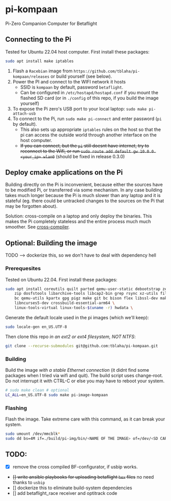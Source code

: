 # pi-kompaan

Pi-Zero Companion Computer for Betaflight

## Connecting to the Pi

Tested for Ubuntu 22.04 host computer. First install these packages:
```bash
sudo apt install make iptables
```

1. Flash a `Racebian` image from `https://github.com/tblaha/pi-kompaan/releases` or build yourself (see below).
2. Power the PI and connect to the WIFI network it hosts
    - SSID is `kompaan` by default, password `betaflight`.
    - Can be configured in `/etc/hostapd/hostapd.conf` if you mount the flashed SD card (or in `./config` of this repo, if you build the image yourself)
3. To expose the Pi zero's USB port to your local laptop: `sudo make pi-attach-usb`
4. To connect to the Pi, run `sudo make pi-connect` and enter password (`pi` by default).
    - This also sets up appropriate `iptables` rules on the host so that the pi can access the outside world through another interface on the host computer.
    - ~~If you can connect, but the `pi` still doesnt have internet, try to reconnect to the Wifi, or run `sudo route add default gw 10.0.0.<your_ip> wlan0`~~ (should be fixed in release 0.3.0)

## Deploy cmake applications on the Pi

Building directly on the Pi is inconvenient, because either the sources have to be modified Pi, or transferred via some mechanism. In any case building takes much longer because the Pi is much slower than any laptop and it is stateful (eg. there could be untracked changes to the sources on the Pi that may be forgotten about).

Solution: cross-compile on a laptop and only deploy the binaries. This makes the Pi completely stateless and the entire process much much smoother. See [cross-compiler](cross-compiler/README.md).


## Optional: Building the image

TODO --> dockerize this, so we don't have to deal with dependency hell

### Prerequesites

Tested on Ubuntu 22.04. First install these packages:
```bash
sudo apt install coreutils quilt parted qemu-user-static debootstrap zerofree \
    zip dosfstools libarchive-tools libcap2-bin grep rsync xz-utils file git curl \
    bc qemu-utils kpartx gpg pigz make git bc bison flex libssl-dev make libc6-dev \
    libncurses5-dev crossbuild-essential-arm64 \
    linux-tools-virtual linux-tools-$(uname -r) hwdata \
```

<!--
Also, to cross-compile the RT kernel:
```bash
sudo apt install git bc bison flex libssl-dev make libc6-dev libncurses5-dev crossbuild-essential-arm64
```

To use BF configurator via usb forwarding later, install this:
```bash
sudo apt install linux-tools-virtual linux-tools-$(uname -r) hwdata
```
-->

Generate the default locale used in the pi images (which we'll keep):
```bash
sudo locale-gen en_US.UTF-8
```

Then clone this repo *in an ext2 or ext4 filesystem, NOT NTFS*:
```bash
git clone --recurse-submodules git@github.com:tblaha/pi-kompaan.git
```

### Building

Build the image *with a stable Ethernet connection* (it didnt find some packages when I tried via wifi and quit). The build script uses change-root. Do not interrupt it with CTRL-C or else you may have to reboot your system.
```bash
# sudo make clean # optional
LC_ALL=en_US.UTF-8 sudo make pi-image-kompaan
```

### Flashing

Flash the image. Take extreme care with this command, as it can break your system.
```bash
sudo umount /dev/mmcblk*
sudo dd bs=4M if=./build/pi-img/bin/<NAME OF THE IMAGE> of=/dev/<SD CARD DEVICE, NOT PARTITION, ENDS IN blkX> status=progress
```

## TODO:

- [x] remove the cross compiled BF-configurator, if usbip works.
- ~~[] write ansible playbooks for uploading betaflight `hex` files~~ no need thanks to `usbip`
- [] dockerize this to eliminate build-system dependencies
- [] add betaflight_race receiver and optitrack code
